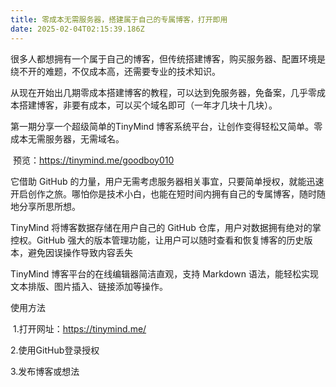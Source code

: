 ```yaml
---
title: 零成本无需服务器，搭建属于自己的专属博客，打开即用
date: 2025-02-04T02:15:39.186Z
---
```




很多人都想拥有一个属于自己的博客，但传统搭建博客，购买服务器、配置环境是绕不开的难题，不仅成本高，还需要专业的技术知识。

从现在开始出几期零成本搭建博客的教程，可以达到免服务器，免备案，几乎零成本搭建博客，非要有成本，可以买个域名即可（一年才几块十几块）。

第一期分享一个超级简单的TinyMind 博客系统平台，让创作变得轻松又简单。零成本无需服务器，无需域名。

 预览：https://tinymind.me/goodboy010

  

它借助 GitHub 的力量，用户无需考虑服务器相关事宜，只要简单授权，就能迅速开启创作之旅。哪怕你是技术小白，也能在短时间内拥有自己的专属博客，随时随地分享所思所想。

TinyMind 将博客数据存储在用户自己的 GitHub 仓库，用户对数据拥有绝对的掌控权。GitHub 强大的版本管理功能，让用户可以随时查看和恢复博客的历史版本，避免因误操作导致内容丢失

TinyMind 博客平台的在线编辑器简洁直观，支持 Markdown 语法，能轻松实现文本排版、图片插入、链接添加等操作。

使用方法
  
 1.打开网址：https://tinymind.me/

2.使用GitHub登录授权

3.发布博客或想法